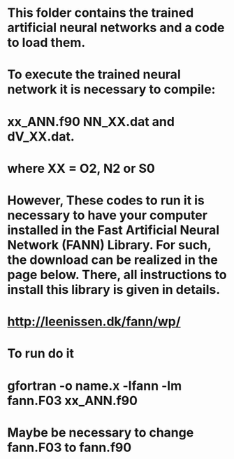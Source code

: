 # This folder contains the trained artificial neural networks and a code to load them.
#
# To execute the trained neural network it is necessary to compile:
# xx_ANN.f90 NN_XX.dat and dV_XX.dat.
# where XX = O2, N2 or S0
#
# However, These codes to run it is necessary to have your computer installed in the Fast Artificial Neural Network (FANN) Library. For such, the download can be realized in the page below. There, all instructions to install this library is given in details.

# http://leenissen.dk/fann/wp/

# To run do it

# gfortran -o name.x -lfann -lm  fann.F03  xx_ANN.f90

# Maybe be necessary to change fann.F03 to fann.f90
